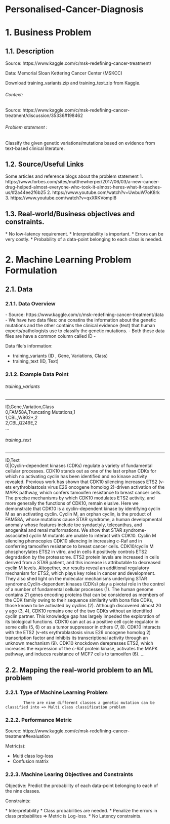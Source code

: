 # Personalised-Cancer-Diagnosis
<h1>1. Business Problem</h1>
<h2>1.1. Description</h2>
<p> Source: https://www.kaggle.com/c/msk-redefining-cancer-treatment/ </p>
<p> Data: Memorial Sloan Kettering Cancer Center (MSKCC)</p>
<p> Download training_variants.zip and training_text.zip from Kaggle.</p> 

<h6> Context:</h6>
<p> Source: https://www.kaggle.com/c/msk-redefining-cancer-treatment/discussion/35336#198462</p>

<h6> Problem statement : </h6>
<p> Classify the given genetic variations/mutations based on evidence from text-based clinical literature. </p>
<h2>1.2. Source/Useful Links</h2>
 Some articles and reference blogs about the problem statement
 1. https://www.forbes.com/sites/matthewherper/2017/06/03/a-new-cancer-drug-helped-almost-everyone-who-took-it-almost-heres-what-it-teaches-us/#2a44ee2f6b25
2. https://www.youtube.com/watch?v=UwbuW7oK8rk 
3. https://www.youtube.com/watch?v=qxXRKVompI8
<h2>1.3. Real-world/Business objectives and constraints.</h2>
* No low-latency requirement.
* Interpretability is important.
* Errors can be very costly.
* Probability of a data-point belonging to each class is needed.
<h1>2. Machine Learning Problem Formulation</h1>
<h2>2.1. Data</h2>
<h3>2.1.1. Data Overview</h3>
- Source: https://www.kaggle.com/c/msk-redefining-cancer-treatment/data
- We have two data files: one conatins the information about the genetic mutations and the other contains the clinical evidence (text) that  human experts/pathologists use to classify the genetic mutations. 
- Both these data files are have a common column called ID
- <p> 
    Data file's information:
    <ul> 
        <li>
        training_variants (ID , Gene, Variations, Class)
        </li>
        <li>
        training_text (ID, Text)
        </li>
    </ul>
</p>
<h3>2.1.2. Example Data Point</h3>
<h6>training_variants</h6>
<hr>
ID,Gene,Variation,Class<br>
0,FAM58A,Truncating Mutations,1 <br>
1,CBL,W802*,2 <br>
2,CBL,Q249E,2 <br>
...

<h6> training_text</h6>
<hr>
ID,Text <br>
0||Cyclin-dependent kinases (CDKs) regulate a variety of fundamental cellular processes. CDK10 stands out as one of the last orphan CDKs for which no activating cyclin has been identified and no kinase activity revealed. Previous work has shown that CDK10 silencing increases ETS2 (v-ets erythroblastosis virus E26 oncogene homolog 2)-driven activation of the MAPK pathway, which confers tamoxifen resistance to breast cancer cells. The precise mechanisms by which CDK10 modulates ETS2 activity, and more generally the functions of CDK10, remain elusive. Here we demonstrate that CDK10 is a cyclin-dependent kinase by identifying cyclin M as an activating cyclin. Cyclin M, an orphan cyclin, is the product of FAM58A, whose mutations cause STAR syndrome, a human developmental anomaly whose features include toe syndactyly, telecanthus, and anogenital and renal malformations. We show that STAR syndrome-associated cyclin M mutants are unable to interact with CDK10. Cyclin M silencing phenocopies CDK10 silencing in increasing c-Raf and in conferring tamoxifen resistance to breast cancer cells. CDK10/cyclin M phosphorylates ETS2 in vitro, and in cells it positively controls ETS2 degradation by the proteasome. ETS2 protein levels are increased in cells derived from a STAR patient, and this increase is attributable to decreased cyclin M levels. Altogether, our results reveal an additional regulatory mechanism for ETS2, which plays key roles in cancer and development. They also shed light on the molecular mechanisms underlying STAR syndrome.Cyclin-dependent kinases (CDKs) play a pivotal role in the control of a number of fundamental cellular processes (1). The human genome contains 21 genes encoding proteins that can be considered as members of the CDK family owing to their sequence similarity with bona fide CDKs, those known to be activated by cyclins (2). Although discovered almost 20 y ago (3, 4), CDK10 remains one of the two CDKs without an identified cyclin partner. This knowledge gap has largely impeded the exploration of its biological functions. CDK10 can act as a positive cell cycle regulator in some cells (5, 6) or as a tumor suppressor in others (7, 8). CDK10 interacts with the ETS2 (v-ets erythroblastosis virus E26 oncogene homolog 2) transcription factor and inhibits its transcriptional activity through an unknown mechanism (9). CDK10 knockdown derepresses ETS2, which increases the expression of the c-Raf protein kinase, activates the MAPK pathway, and induces resistance of MCF7 cells to tamoxifen (6). ... 
<h2>2.2. Mapping the real-world problem to an ML problem</h2>
<h3>2.2.1. Type of Machine Learning Problem</h3>
<p>
    
            There are nine different classes a genetic mutation can be classified into => Multi class classification problem
   
      
    
</p>
<h3>2.2.2. Performance Metric</h3>
Source: https://www.kaggle.com/c/msk-redefining-cancer-treatment#evaluation

Metric(s): 
* Multi class log-loss 
* Confusion matrix 

<h3>2.2.3. Machine Learing Objectives and Constraints</h3>
<p> Objective: Predict the probability of each data-point belonging to each of the nine classes.
</p>
<p> Constraints:
</p>
* Interpretability
* Class probabilities are needed.
* Penalize the errors in class probabilites => Metric is Log-loss.
* No Latency constraints.
